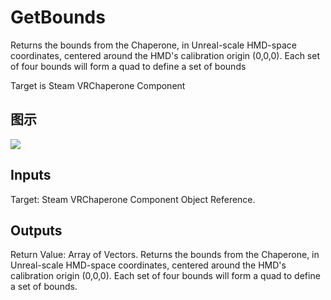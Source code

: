 # GetBounds

Returns the bounds from the Chaperone, in Unreal-scale HMD-space coordinates, centered around the HMD's calibration origin (0,0,0). Each set of four bounds will form a quad to define a set of bounds

Target is Steam VRChaperone Component

## 图示

![]($-20221218-21041493.png)

## Inputs

Target: Steam VRChaperone Component Object Reference.  

## Outputs

Return Value: Array of Vectors. Returns the bounds from the Chaperone, in Unreal-scale HMD-space coordinates, centered around the HMD's calibration origin (0,0,0). Each set of four bounds will form a quad to define a set of bounds.

